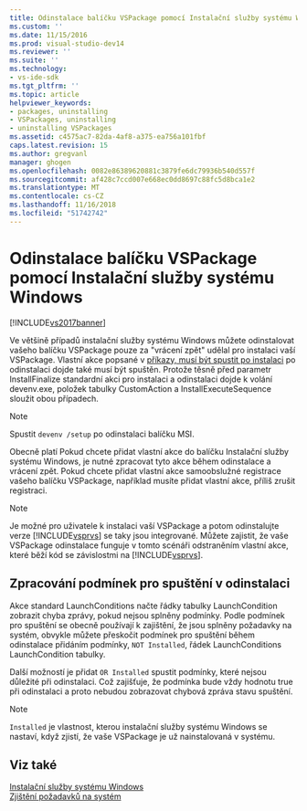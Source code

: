 ```yaml
---
title: Odinstalace balíčku VSPackage pomocí Instalační služby systému Windows | Dokumentace Microsoftu
ms.custom: ''
ms.date: 11/15/2016
ms.prod: visual-studio-dev14
ms.reviewer: ''
ms.suite: ''
ms.technology:
- vs-ide-sdk
ms.tgt_pltfrm: ''
ms.topic: article
helpviewer_keywords:
- packages, uninstalling
- VSPackages, uninstalling
- uninstalling VSPackages
ms.assetid: c4575ac7-82da-4af8-a375-ea756a101fbf
caps.latest.revision: 15
ms.author: gregvanl
manager: ghogen
ms.openlocfilehash: 0082e86389620881c3879fe6dc79936b540d557f
ms.sourcegitcommit: af428c7ccd007e668ec0dd8697c88fc5d8bca1e2
ms.translationtype: MT
ms.contentlocale: cs-CZ
ms.lasthandoff: 11/16/2018
ms.locfileid: "51742742"
---
```

# <a name="uninstalling-a-vspackage-with-windows-installer"></a>Odinstalace balíčku VSPackage pomocí Instalační služby systému Windows
[!INCLUDE[vs2017banner](../../includes/vs2017banner.md)]

Ve většině případů instalační služby systému Windows můžete odinstalovat vašeho balíčku VSPackage pouze za "vrácení zpět" udělal pro instalaci vaší VSPackage. Vlastní akce popsané v [příkazy, musí být spustit po instalaci](../../extensibility/internals/commands-that-must-be-run-after-installation.md) po odinstalaci dojde také musí být spuštěn. Protože těsně před parametr InstallFinalize standardní akci pro instalaci a odinstalaci dojde k volání devenv.exe, položek tabulky CustomAction a InstallExecuteSequence sloužit obou případech.  
  
> [!NOTE]
>  Spustit `devenv /setup` po odinstalaci balíčku MSI.  
  
 Obecně platí Pokud chcete přidat vlastní akce do balíčku Instalační služby systému Windows, je nutné zpracovat tyto akce během odinstalace a vrácení zpět. Pokud chcete přidat vlastní akce samoobslužné registrace vašeho balíčku VSPackage, například musíte přidat vlastní akce, příliš zrušit registraci.  
  
> [!NOTE]
>  Je možné pro uživatele k instalaci vaší VSPackage a potom odinstalujte verze [!INCLUDE[vsprvs](../../includes/vsprvs-md.md)] se taky jsou integrované. Můžete zajistit, že vaše VSPackage odinstalace funguje v tomto scénáři odstraněním vlastní akce, které běží kód se závislostmi na [!INCLUDE[vsprvs](../../includes/vsprvs-md.md)].  
  
## <a name="handling-launch-conditions-at-uninstall-time"></a>Zpracování podmínek pro spuštění v odinstalaci  
 Akce standard LaunchConditions načte řádky tabulky LaunchCondition zobrazit chyba zprávy, pokud nejsou splněny podmínky. Podle podmínek pro spuštění se obecně používají k zajištění, že jsou splněny požadavky na systém, obvykle můžete přeskočit podmínek pro spuštění během odinstalace přidáním podmínky, `NOT Installed`, řádek LaunchConditions LaunchCondition tabulky.  
  
 Další možností je přidat `OR Installed` spustit podmínky, které nejsou důležité při odinstalaci. Což zajišťuje, že podmínka bude vždy hodnotu true při odinstalaci a proto nebudou zobrazovat chybová zpráva stavu spuštění.  
  
> [!NOTE]
>  `Installed` je vlastnost, kterou instalační služby systému Windows se nastaví, když zjistí, že vaše VSPackage je už nainstalovaná v systému.  
  
## <a name="see-also"></a>Viz také  
 [Instalační služby systému Windows](http://msdn.microsoft.com/en-us/187d8965-c79d-4ecb-8689-10930fa8b3b5)   
 [Zjištění požadavků na systém](../../extensibility/internals/detecting-system-requirements.md)

